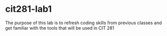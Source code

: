 # cit281-lab1
The purpose of this lab is to refresh coding skills from previous classes and get familiar with the tools that will be used in CIT 281
